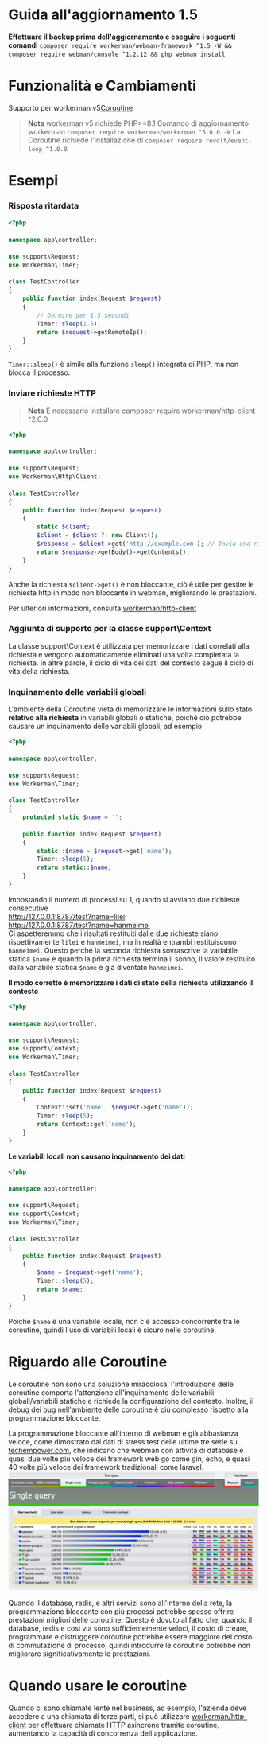 # Guida all'aggiornamento 1.5

**Effettuare il backup prima dell'aggiornamento e eseguire i seguenti comandi**
`composer require workerman/webman-framework ^1.5 -W && composer require webman/console ^1.2.12 && php webman install`

# Funzionalità e Cambiamenti

Supporto per workerman v5[Coroutine](https://www.workerman.net/doc/workerman/fiber.html)

> **Nota**
> workerman v5 richiede PHP>=8.1
> Comando di aggiornamento workerman `composer require workerman/workerman ^5.0.0 -W`
> La Coroutine richiede l'installazione di `composer require revolt/event-loop ^1.0.0`

# Esempi
### Risposta ritardata

```php
<?php

namespace app\controller;

use support\Request;
use Workerman\Timer;

class TestController
{
    public function index(Request $request)
    {
        // Dormire per 1.5 secondi
        Timer::sleep(1.5);
        return $request->getRemoteIp();
    }
}
```
`Timer::sleep()` è simile alla funzione `sleep()` integrata di PHP, ma non blocca il processo.

### Inviare richieste HTTP

> **Nota**
> È necessario installare composer require workerman/http-client ^2.0.0

```php
<?php

namespace app\controller;

use support\Request;
use Workerman\Http\Client;

class TestController
{
    public function index(Request $request)
    {
        static $client;
        $client = $client ?: new Client();
        $response = $client->get('http://example.com'); // Invia una richiesta asincrona in modo sincrono
        return $response->getBody()->getContents();
    }
}
```
Anche la richiesta `$client->get()` è non bloccante, ciò è utile per gestire le richieste http in modo non bloccante in webman, migliorando le prestazioni.

Per ulteriori informazioni, consulta [workerman/http-client](https://www.workerman.net/doc/workerman/components/workerman-http-client.html)

### Aggiunta di supporto per la classe support\Context

La classe support\Context è utilizzata per memorizzare i dati correlati alla richiesta e vengono automaticamente eliminati una volta completata la richiesta. In altre parole, il ciclo di vita dei dati del contesto segue il ciclo di vita della richiesta.

### Inquinamento delle variabili globali

L'ambiente della Coroutine vieta di memorizzare le informazioni sullo stato **relativo alla richiesta** in variabili globali o statiche, poiché ciò potrebbe causare un inquinamento delle variabili globali, ad esempio

```php
<?php

namespace app\controller;

use support\Request;
use Workerman\Timer;

class TestController
{
    protected static $name = '';

    public function index(Request $request)
    {
        static::$name = $request->get('name');
        Timer::sleep(5);
        return static::$name;
    }
}
```

Impostando il numero di processi su 1, quando si avviano due richieste consecutive  
http://127.0.0.1:8787/test?name=lilei  
http://127.0.0.1:8787/test?name=hanmeimei  
Ci aspetteremmo che i risultati restituiti dalle due richieste siano rispettivamente `lilei` e `hanmeimei`, ma in realtà entrambi restituiscono `hanmeimei`.
Questo perché la seconda richiesta sovrascrive la variabile statica `$name` e quando la prima richiesta termina il sonno, il valore restituito dalla variabile statica `$name` è già diventato `hanmeimei`.

**Il modo corretto è memorizzare i dati di stato della richiesta utilizzando il contesto**
```php
<?php

namespace app\controller;

use support\Request;
use support\Context;
use Workerman\Timer;

class TestController
{
    public function index(Request $request)
    {
        Context::set('name', $request->get('name'));
        Timer::sleep(5);
        return Context::get('name');
    }
}
```

**Le variabili locali non causano inquinamento dei dati**
```php
<?php

namespace app\controller;

use support\Request;
use support\Context;
use Workerman\Timer;

class TestController
{
    public function index(Request $request)
    {
        $name = $request->get('name');
        Timer::sleep(5);
        return $name;
    }
}
```
Poiché `$name` è una variabile locale, non c'è accesso concorrente tra le coroutine, quindi l'uso di variabili locali è sicuro nelle coroutine.

# Riguardo alle Coroutine
Le coroutine non sono una soluzione miracolosa, l'introduzione delle coroutine comporta l'attenzione all'inquinamento delle variabili globali/variabili statiche e richiede la configurazione del contesto. Inoltre, il debug dei bug nell'ambiente delle coroutine è più complesso rispetto alla programmazione bloccante.

La programmazione bloccante all'interno di webman è già abbastanza veloce, come dimostrato dai dati di stress test delle ultime tre serie su [techempower.com](https://www.techempower.com/benchmarks/#section=data-r21&l=zijnjz-6bj&test=db&f=1ekg-cbcw-2t4w-27wr68-pc0-iv9slc-0-1ekgw-39g-kxs00-o0zk-4fu13d-2x8do8-2), che indicano che webman con attività di database è quasi due volte più veloce dei framework web go come gin, echo, e quasi 40 volte più veloce dei framework tradizionali come laravel.
![](../../assets/img/benchemarks-go-sw.png?)

Quando il database, redis, e altri servizi sono all'interno della rete, la programmazione bloccante con più processi potrebbe spesso offrire prestazioni migliori delle coroutine. Questo è dovuto al fatto che, quando il database, redis e così via sono sufficientemente veloci, il costo di creare, programmare e distruggere coroutine potrebbe essere maggiore del costo di commutazione di processo, quindi introdurre le coroutine potrebbe non migliorare significativamente le prestazioni.

# Quando usare le coroutine
Quando ci sono chiamate lente nel business, ad esempio, l'azienda deve accedere a una chiamata di terze parti, si può utilizzare [workerman/http-client](https://www.workerman.net/doc/workerman/components/workerman-http-client.html) per effettuare chiamate HTTP asincrone tramite coroutine, aumentando la capacità di concorrenza dell'applicazione.
